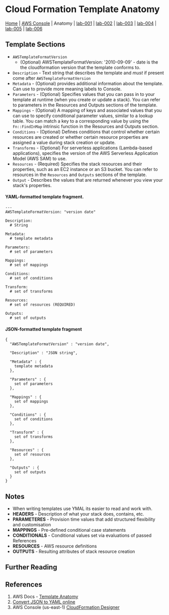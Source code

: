 # Cloud Formation Template Anatomy

[Home](../README.md) |
[AWS Console](https://console.aws.amazon.com) |
Anatomy |
[lab-001](lab-001.md) |
[lab-002](lab-002.md) |
[lab-003](lab-003.md) |
[lab-004](lab-004.md) |
[lab-005](lab-005.md) |
[lab-006](lab-006.md)

## Template Sections

- `AWSTemplateFormatVersion`
    - (Optional) AWSTemplateFormatVersion: '2010-09-09' - date is the the cloudformation version that the template conforms to.
- `Description` - Text string that describes the template and _must_ if present come after `AWSTemplateFormatVersion`
- `Metadata` - (Optional) provides additional information about the template. Can use to provide more meaning labels to Console.
- `Parameters` - (Optional) Specifies values that you can pass in to your template at runtime (when you create or update a stack). You can refer to parameters in the Resources and Outputs sections of the template.
- `Mappings` - (Optional) A mapping of keys and associated values that you can use to specify conditional parameter values, similar to a lookup table. You can match a key to a corresponding value by using the `Fn::FindInMap` intrinsic function in the Resources and Outputs section.
- `Conditions` - (Optional) Defines conditions that control whether certain resources are created or whether certain resource properties are assigned a value during stack creation or update. 
- `Transforms` - (Optional) For serverless applications (Lambda-based applications), specifies the version of the AWS Serverless Application Model (AWS SAM) to use. 
- `Resources` - (Required) Specifies the stack resources and their properties, such as an EC2 instance or an S3 bucket. You can refer to resources in the `Resources` and `Outputs` sections of the template.
- `Output` - Describes the values that are returned whenever you view your stack's properties.



#### YAML-formatted template fragment.
```
---
AWSTemplateFormatVersion: "version date"

Description:
  # String

Metadata:
  # template metadata

Parameters:
  # set of parameters

Mappings:
  # set of mappings

Conditions:
  # set of conditions

Transform:
  # set of transforms

Resources:
  # set of resources (REQUIRED)

Outputs:
  # set of outputs
```


#### JSON-formatted template fragment
```
{
  "AWSTemplateFormatVersion" : "version date",

  "Description" : "JSON string",

  "Metadata" : {
    template metadata
  },

  "Parameters" : {
    set of parameters
  },

  "Mappings" : {
    set of mappings
  },

  "Conditions" : {
    set of conditions
  },

  "Transform" : {
    set of transforms
  },

  "Resources" : {
    set of resources
  },

  "Outputs" : {
    set of outputs
  }
}
```

## Notes
- When writing templates use YMAL its easier to read and work with.
- __HEADERS__ - Description of what your stack does, contains, etc.
- __PARAMETERES__ - Provision time values that add structured flexibility and customisation
- __MAPPINGS__ - Pre-defined conditional case statements
- __CONDITIONALS__ - Conditional values set via evaluations of passed References
- __RESOURCES__ - AWS resource definitions
- __OUTPUTS__ - Resulting attributes of stack resource creation


## Further Reading




## References
1. AWS Docs - [Template Anatomy](https://docs.aws.amazon.com/AWSCloudFormation/latest/UserGuide/template-anatomy.html)
1. [Convert JSON to YAML online](https://www.json2yaml.com/)
1. AWS Console (us-east-1) [CloudFormation Designer](https://console.aws.amazon.com/cloudformation/designer/home?region=us-east-1)
